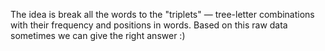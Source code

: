 The idea is break all the words to the "triplets" — tree-letter combinations with their frequency and positions in words. Based on this raw data sometimes we can give the right answer :)